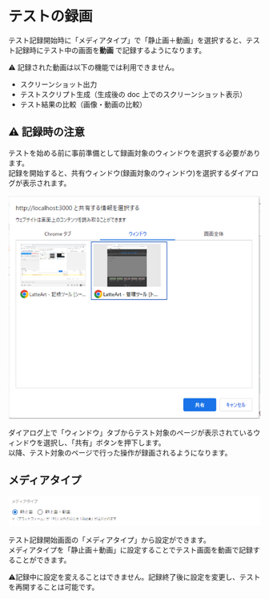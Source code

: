# テストの録画

テスト記録開始時に「メディアタイプ」で「静止画＋動画」を選択すると、テスト記録時にテスト中の画面を**動画** で記録するようになります。

:warning: 記録された動画は以下の機能では利用できません。

- スクリーンショット出力
- テストスクリプト生成（生成後の doc 上でのスクリーンショット表示）
- テスト結果の比較（画像・動画の比較）

## :warning: 記録時の注意

テストを始める前に事前準備として録画対象のウィンドウを選択する必要があります。  
記録を開始すると、共有ウィンドウ(録画対象のウィンドウ)を選択するダイアログが表示されます。

<img src="./images/shared-window-selection-dialog.png"/>

ダイアログ上で「ウィンドウ」タブからテスト対象のページが表示されているウィンドウを選択し、「共有」ボタンを押下します。  
以降、テスト対象のページで行った操作が録画されるようになります。

## メディアタイプ

<img src="./images/media-type.png"/>

テスト記録開始画面の「メディアタイプ」から設定ができます。  
メディアタイプを「静止画＋動画」に設定することでテスト画面を動画で記録することができます。

:warning:記録中に設定を変えることはできません。記録終了後に設定を変更し、テストを再開することは可能です。
